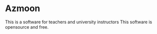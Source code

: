 # Azmoon
This is a software for teachers and university instructors
This software is opensource and free.
